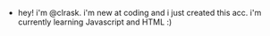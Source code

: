 - hey! i'm @clrask. i'm new at coding and i just created this acc. i'm currently learning Javascript and HTML :)
